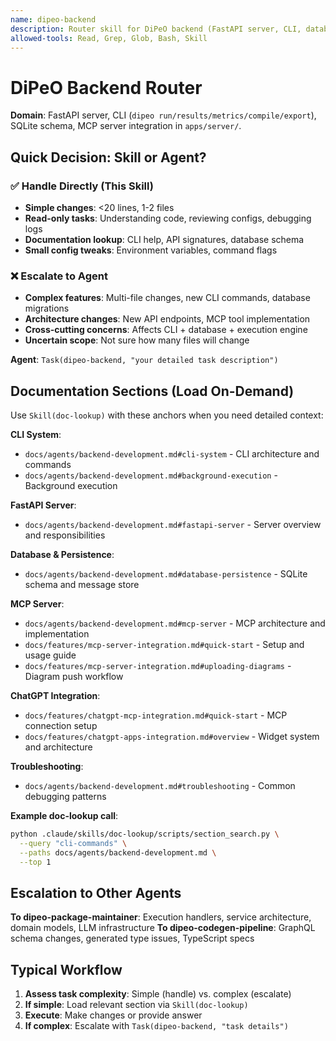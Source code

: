 ```yaml
---
name: dipeo-backend
description: Router skill for DiPeO backend (FastAPI server, CLI, database, MCP integration). Use when task mentions CLI commands, server endpoints, database queries, or MCP tools. For simple tasks, handle directly; for complex work, escalate to dipeo-backend agent.
allowed-tools: Read, Grep, Glob, Bash, Skill
---
```


# DiPeO Backend Router

**Domain**: FastAPI server, CLI (`dipeo run/results/metrics/compile/export`), SQLite schema, MCP server integration in `apps/server/`.

## Quick Decision: Skill or Agent?

### ✅ Handle Directly (This Skill)
- **Simple changes**: <20 lines, 1-2 files
- **Read-only tasks**: Understanding code, reviewing configs, debugging logs
- **Documentation lookup**: CLI help, API signatures, database schema
- **Small config tweaks**: Environment variables, command flags

### ❌ Escalate to Agent
- **Complex features**: Multi-file changes, new CLI commands, database migrations
- **Architecture changes**: New API endpoints, MCP tool implementation
- **Cross-cutting concerns**: Affects CLI + database + execution engine
- **Uncertain scope**: Not sure how many files will change

**Agent**: `Task(dipeo-backend, "your detailed task description")`

## Documentation Sections (Load On-Demand)

Use `Skill(doc-lookup)` with these anchors when you need detailed context:

**CLI System**:
- `docs/agents/backend-development.md#cli-system` - CLI architecture and commands
- `docs/agents/backend-development.md#background-execution` - Background execution

**FastAPI Server**:
- `docs/agents/backend-development.md#fastapi-server` - Server overview and responsibilities

**Database & Persistence**:
- `docs/agents/backend-development.md#database-persistence` - SQLite schema and message store

**MCP Server**:
- `docs/agents/backend-development.md#mcp-server` - MCP architecture and implementation
- `docs/features/mcp-server-integration.md#quick-start` - Setup and usage guide
- `docs/features/mcp-server-integration.md#uploading-diagrams` - Diagram push workflow

**ChatGPT Integration**:
- `docs/features/chatgpt-mcp-integration.md#quick-start` - MCP connection setup
- `docs/features/chatgpt-apps-integration.md#overview` - Widget system and architecture

**Troubleshooting**:
- `docs/agents/backend-development.md#troubleshooting` - Common debugging patterns

**Example doc-lookup call**:
```bash
python .claude/skills/doc-lookup/scripts/section_search.py \
  --query "cli-commands" \
  --paths docs/agents/backend-development.md \
  --top 1
```

## Escalation to Other Agents

**To dipeo-package-maintainer**: Execution handlers, service architecture, domain models, LLM infrastructure
**To dipeo-codegen-pipeline**: GraphQL schema changes, generated type issues, TypeScript specs

## Typical Workflow

1. **Assess task complexity**: Simple (handle) vs. complex (escalate)
2. **If simple**: Load relevant section via `Skill(doc-lookup)`
3. **Execute**: Make changes or provide answer
4. **If complex**: Escalate with `Task(dipeo-backend, "task details")`
